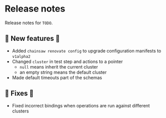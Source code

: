 # Release notes

Release notes for `TODO`.

<!--
## ‼️ Breaking changes ‼️

## ✨ UI changes ✨

## ⭐ Examples ⭐

## ⛵ Tutorials ⛵

## 📚 Docs 📚

## 🎸 Misc 🎸
-->

## 💫 New features 💫

- Added `chainsaw renovate config` to upgrade configuration manifests to `v1alpha2`
- Changed `cluster` in test step and actions to a pointer
    - `null` means inherit the current cluster
    - an empty string means the default cluster
- Made default timeouts part of the schemas

## 🔧 Fixes 🔧

- Fixed incorrect bindings when operations are run against different clusters
